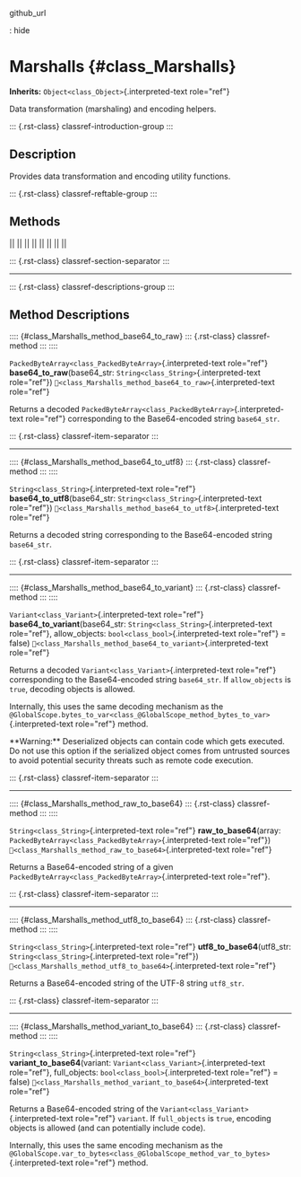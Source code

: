 github_url

:   hide

# Marshalls {#class_Marshalls}

**Inherits:** `Object<class_Object>`{.interpreted-text role="ref"}

Data transformation (marshaling) and encoding helpers.

::: {.rst-class}
classref-introduction-group
:::

## Description

Provides data transformation and encoding utility functions.

::: {.rst-class}
classref-reftable-group
:::

## Methods

||
||
||
||
||
||
||
||

::: {.rst-class}
classref-section-separator
:::

------------------------------------------------------------------------

::: {.rst-class}
classref-descriptions-group
:::

## Method Descriptions

:::: {#class_Marshalls_method_base64_to_raw}
::: {.rst-class}
classref-method
:::
::::

`PackedByteArray<class_PackedByteArray>`{.interpreted-text role="ref"}
**base64_to_raw**(base64_str: `String<class_String>`{.interpreted-text
role="ref"})
`🔗<class_Marshalls_method_base64_to_raw>`{.interpreted-text role="ref"}

Returns a decoded
`PackedByteArray<class_PackedByteArray>`{.interpreted-text role="ref"}
corresponding to the Base64-encoded string `base64_str`.

::: {.rst-class}
classref-item-separator
:::

------------------------------------------------------------------------

:::: {#class_Marshalls_method_base64_to_utf8}
::: {.rst-class}
classref-method
:::
::::

`String<class_String>`{.interpreted-text role="ref"}
**base64_to_utf8**(base64_str: `String<class_String>`{.interpreted-text
role="ref"})
`🔗<class_Marshalls_method_base64_to_utf8>`{.interpreted-text
role="ref"}

Returns a decoded string corresponding to the Base64-encoded string
`base64_str`.

::: {.rst-class}
classref-item-separator
:::

------------------------------------------------------------------------

:::: {#class_Marshalls_method_base64_to_variant}
::: {.rst-class}
classref-method
:::
::::

`Variant<class_Variant>`{.interpreted-text role="ref"}
**base64_to_variant**(base64_str:
`String<class_String>`{.interpreted-text role="ref"}, allow_objects:
`bool<class_bool>`{.interpreted-text role="ref"} = false)
`🔗<class_Marshalls_method_base64_to_variant>`{.interpreted-text
role="ref"}

Returns a decoded `Variant<class_Variant>`{.interpreted-text role="ref"}
corresponding to the Base64-encoded string `base64_str`. If
`allow_objects` is `true`, decoding objects is allowed.

Internally, this uses the same decoding mechanism as the
`@GlobalScope.bytes_to_var<class_@GlobalScope_method_bytes_to_var>`{.interpreted-text
role="ref"} method.

\*\*Warning:\*\* Deserialized objects can contain code which gets
executed. Do not use this option if the serialized object comes from
untrusted sources to avoid potential security threats such as remote
code execution.

::: {.rst-class}
classref-item-separator
:::

------------------------------------------------------------------------

:::: {#class_Marshalls_method_raw_to_base64}
::: {.rst-class}
classref-method
:::
::::

`String<class_String>`{.interpreted-text role="ref"}
**raw_to_base64**(array:
`PackedByteArray<class_PackedByteArray>`{.interpreted-text role="ref"})
`🔗<class_Marshalls_method_raw_to_base64>`{.interpreted-text role="ref"}

Returns a Base64-encoded string of a given
`PackedByteArray<class_PackedByteArray>`{.interpreted-text role="ref"}.

::: {.rst-class}
classref-item-separator
:::

------------------------------------------------------------------------

:::: {#class_Marshalls_method_utf8_to_base64}
::: {.rst-class}
classref-method
:::
::::

`String<class_String>`{.interpreted-text role="ref"}
**utf8_to_base64**(utf8_str: `String<class_String>`{.interpreted-text
role="ref"})
`🔗<class_Marshalls_method_utf8_to_base64>`{.interpreted-text
role="ref"}

Returns a Base64-encoded string of the UTF-8 string `utf8_str`.

::: {.rst-class}
classref-item-separator
:::

------------------------------------------------------------------------

:::: {#class_Marshalls_method_variant_to_base64}
::: {.rst-class}
classref-method
:::
::::

`String<class_String>`{.interpreted-text role="ref"}
**variant_to_base64**(variant:
`Variant<class_Variant>`{.interpreted-text role="ref"}, full_objects:
`bool<class_bool>`{.interpreted-text role="ref"} = false)
`🔗<class_Marshalls_method_variant_to_base64>`{.interpreted-text
role="ref"}

Returns a Base64-encoded string of the
`Variant<class_Variant>`{.interpreted-text role="ref"} `variant`. If
`full_objects` is `true`, encoding objects is allowed (and can
potentially include code).

Internally, this uses the same encoding mechanism as the
`@GlobalScope.var_to_bytes<class_@GlobalScope_method_var_to_bytes>`{.interpreted-text
role="ref"} method.
